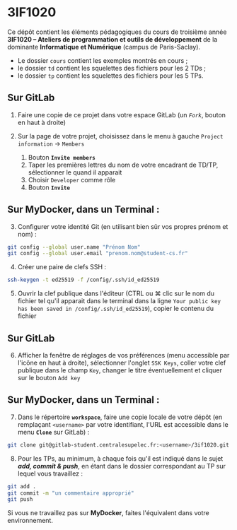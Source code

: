 # 3IF1020

Ce dépôt contient les éléments pédagogiques du cours de troisième année 
**3IF1020 – Ateliers de programmation et outils de développement**
de la dominante **Informatique et Numérique** (campus de Paris-Saclay).

- Le dossier `cours` contient les exemples montrés en cours ;
- le dossier `td` contient les squelettes des fichiers pour les 2 TDs ;
- le dossier `tp` contient les squelettes des fichiers pour les 5 TPs.

## Sur GitLab

1. Faire une copie de ce projet dans votre espace GitLab (un *`Fork`*, bouton en haut à droite)

2. Sur la page de votre projet, choisissez dans le menu à gauche `Project information` -> `Members`
    1. Bouton **`Invite members`**
    2. Taper les premières lettres du nom de votre encadrant de TD/TP, sélectionner le quand 
       il apparait
    3. Choisir `Developer` comme rôle
    4. Bouton **`Invite`**

## Sur MyDocker, dans un Terminal :

3. Configurer votre identité Git (en utilisant bien sûr vos propres prénom et nom) :
```sh
git config --global user.name "Prénom Nom"
git config --global user.email "prenom.nom@student-cs.fr"
```

4. Créer une paire de clefs SSH :
```sh
ssh-keygen -t ed25519 -f /config/.ssh/id_ed25519
```

5. Ouvrir la clef publique dans l'éditeur (CTRL ou ⌘ clic sur le nom du fichier tel qu'il 
apparait dans le terminal dans la ligne `Your public key has been saved in /config/.ssh/id_ed25519`), 
copier le contenu du fichier

## Sur GitLab

6. Afficher la fenêtre de réglages de vos préférences (menu accessible par l'icône en haut 
à droite), sélectionner l'onglet `SSK Keys`, coller votre clef publique dans le champ `Key`, 
changer le titre éventuellement et cliquer sur le bouton `Add key`

## Sur MyDocker, dans un Terminal :

7. Dans le répertoire **`workspace`**, faire une copie locale de votre dépôt (en remplaçant 
`<username>` par votre identifiant, l'URL est accessible dans le menu **`Clone`** sur GitLab) :
```sh
git clone git@gitlab-student.centralesupelec.fr:<username>/3if1020.git
```

8. Pour les TPs, au minimum, à chaque fois qu'il est indiqué dans le sujet ***add, commit 
& push***, en étant dans le dossier correspondant au TP sur lequel vous travaillez : 
```sh
git add .
git commit -m "un commentaire approprié"
git push
```

Si vous ne travaillez pas sur **MyDocker**, faites l'équivalent dans votre environnement.
